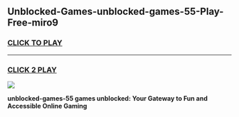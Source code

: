 
## Unblocked-Games-unblocked-games-55-Play-Free-miro9
<h3>
<a href="https://premium76.site?title=unblocked-games-55&ref=18A">CLICK TO PLAY</a></h3>
<hr>

<h3>
<a href="https://premium76.site?title=unblocked-games-55&ref=18A">CLICK 2 PLAY</a>
  
</h3>

<a href="https://premium76.site?title=unblocked-games-55&ref=18A"><img src="https://clearcache.store/games.png"></a>


**unblocked-games-55 games unblocked: Your Gateway to Fun and Accessible Online Gaming**
